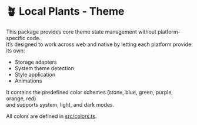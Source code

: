 # 🪴 Local Plants - Theme

This package provides core theme state management without platform-specific code.  
It’s designed to work across web and native by letting each platform provide its own:

- Storage adapters
- System theme detection
- Style application
- Animations

It contains the predefined color schemes (stone, blue, green, purple, orange, red)  
and supports system, light, and dark modes.

All colors are defined in [src/colors.ts](./src/colors.ts).
